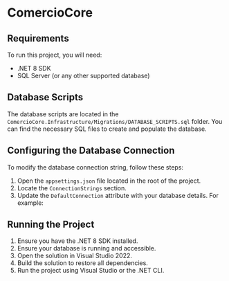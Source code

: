 # ComercioCore

## Requirements

To run this project, you will need:

- .NET 8 SDK
- SQL Server (or any other supported database)

## Database Scripts

The database scripts are located in the `ComercioCore.Infrastructure/Migrations/DATABASE_SCRIPTS.sql` folder. You can find the necessary SQL files to create and populate the database.

## Configuring the Database Connection

To modify the database connection string, follow these steps:

1. Open the `appsettings.json` file located in the root of the project.
2. Locate the `ConnectionStrings` section.
3. Update the `DefaultConnection` attribute with your database details. For example:


## Running the Project

1. Ensure you have the .NET 8 SDK installed.
2. Ensure your database is running and accessible.
3. Open the solution in Visual Studio 2022.
4. Build the solution to restore all dependencies.
5. Run the project using Visual Studio or the .NET CLI.

